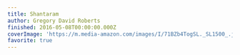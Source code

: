 ```yaml
---
title: Shantaram
author: Gregory David Roberts
finished: 2016-05-08T00:00:00.000Z
coverImage: 'https://m.media-amazon.com/images/I/71BZb4TogSL._SL1500_.jpg'
favorite: true
---
```

